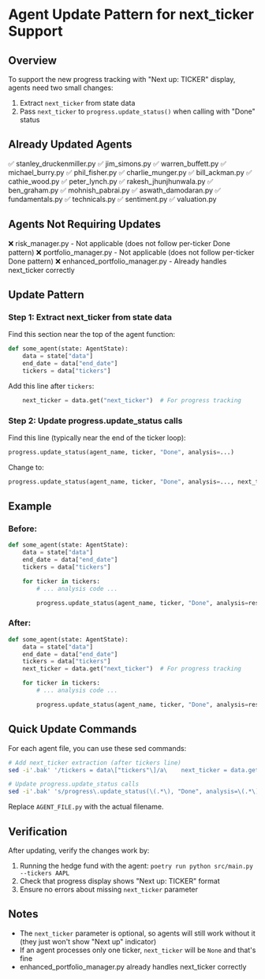 # Agent Update Pattern for next_ticker Support

## Overview
To support the new progress tracking with "Next up: TICKER" display, agents need two small changes:

1. Extract `next_ticker` from state data
2. Pass `next_ticker` to `progress.update_status()` when calling with "Done" status

## Already Updated Agents
✅ stanley_druckenmiller.py
✅ jim_simons.py
✅ warren_buffett.py
✅ michael_burry.py
✅ phil_fisher.py
✅ charlie_munger.py
✅ bill_ackman.py
✅ cathie_wood.py
✅ peter_lynch.py
✅ rakesh_jhunjhunwala.py
✅ ben_graham.py
✅ mohnish_pabrai.py
✅ aswath_damodaran.py
✅ fundamentals.py
✅ technicals.py
✅ sentiment.py
✅ valuation.py

## Agents Not Requiring Updates
❌ risk_manager.py - Not applicable (does not follow per-ticker Done pattern)
❌ portfolio_manager.py - Not applicable (does not follow per-ticker Done pattern)
❌ enhanced_portfolio_manager.py - Already handles next_ticker correctly

## Update Pattern

### Step 1: Extract next_ticker from state data

Find this section near the top of the agent function:
```python
def some_agent(state: AgentState):
    data = state["data"]
    end_date = data["end_date"]
    tickers = data["tickers"]
```

Add this line after `tickers`:
```python
    next_ticker = data.get("next_ticker")  # For progress tracking
```

### Step 2: Update progress.update_status calls

Find this line (typically near the end of the ticker loop):
```python
progress.update_status(agent_name, ticker, "Done", analysis=...)
```

Change to:
```python
progress.update_status(agent_name, ticker, "Done", analysis=..., next_ticker=next_ticker)
```

## Example

### Before:
```python
def some_agent(state: AgentState):
    data = state["data"]
    end_date = data["end_date"]
    tickers = data["tickers"]

    for ticker in tickers:
        # ... analysis code ...

        progress.update_status(agent_name, ticker, "Done", analysis=result.reasoning)
```

### After:
```python
def some_agent(state: AgentState):
    data = state["data"]
    end_date = data["end_date"]
    tickers = data["tickers"]
    next_ticker = data.get("next_ticker")  # For progress tracking

    for ticker in tickers:
        # ... analysis code ...

        progress.update_status(agent_name, ticker, "Done", analysis=result.reasoning, next_ticker=next_ticker)
```

## Quick Update Commands

For each agent file, you can use these sed commands:

```bash
# Add next_ticker extraction (after tickers line)
sed -i'.bak' '/tickers = data\["tickers"\]/a\    next_ticker = data.get("next_ticker")  # For progress tracking' src/agents/AGENT_FILE.py

# Update progress.update_status calls
sed -i'.bak' 's/progress\.update_status(\(.*\), "Done", analysis=\(.*\))/progress.update_status(\1, "Done", analysis=\2, next_ticker=next_ticker)/' src/agents/AGENT_FILE.py
```

Replace `AGENT_FILE.py` with the actual filename.

## Verification

After updating, verify the changes work by:
1. Running the hedge fund with the agent: `poetry run python src/main.py --tickers AAPL`
2. Check that progress display shows "Next up: TICKER" format
3. Ensure no errors about missing `next_ticker` parameter

## Notes

- The `next_ticker` parameter is optional, so agents will still work without it (they just won't show "Next up" indicator)
- If an agent processes only one ticker, `next_ticker` will be `None` and that's fine
- enhanced_portfolio_manager.py already handles next_ticker correctly